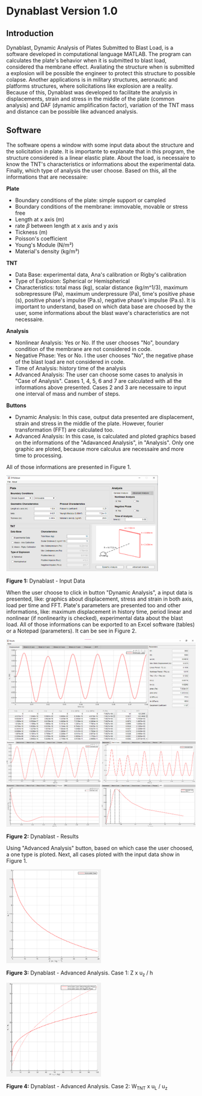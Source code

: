 # Dynablast Version 1.0

## Introduction

Dynablast, Dynamic Analysis of Plates Submitted to Blast Load,  is a software developed in computational language MATLAB. The program can calculates the plate's behavior when it is submitted to blast load, considered tha membrane effect. Avaliating the structure when is submitted a explosion will be possible the engineer to protect this structure to possible colapse. Another applications is in military structures, aeronautic and platforms structures, where solicitations like explosion are a reality.
Because of this, Dynablast was developed to facilitate the analysis in displacements, strain and stress in the middle of the plate (common analysis) and DAF (dynamic amplification factor), variation of the TNT mass and distance can be possible like advanced analysis.

## Software

The software opens a window with some input data about the structure and the solicitation in plate. It is importante to explanate that in this program, the structure considered is a linear elastic plate. About the load, is necessaire to know the TNT's characteristics or informations about the experimental data. Finally, which type of analysis the user choose. Based on this, all the informations that are necessaire:

<b>Plate</b>

* Boundary conditions of the plate: simple support or campled
* Boundary conditions of the membrane: immovable, movable or stress free
* Length at x axis (m)
* rate <i>&beta;</i> between length at x axis and y axis 
* Tickness (m)
* Poisson's coefficient
* Young's Module (N/m²)
* Material's density (kg/m³)

<b>TNT</b>
* Data Base: experimental data, Ana's calibration or Rigby's calibration
* Type of Explosion: Spherical or Hemispherical
* Characteristics: total mass (kg), scalar distance (kg/m^1/3), maximum sobrepressure (Pa), maximum underpressure (Pa), time's positive phase (s), positive phase's impulse (Pa.s), negative phase's impulse (Pa.s). It is important to understand, based on which data base are choosed by the user, some informations about the blast wave's characteristics are not necessaire.

<b>Analysis</b>
* Nonlinear Analysis: Yes or No. If the user chooses "No", boundary condition of the membrane are not considered in code.
* Negative Phase: Yes or No. I the user chooses "No", the negative phase of the blast load are not considered in code.
* Time of Analysis: history time of the analysis
* Advanced Analysis: The user can choose some cases to analysis in "Case of Analysis". Cases 1, 4, 5, 6 and 7 are calculated with all the informations above presented. Cases 2 and 3 are necessaire to input one interval of mass and number of steps. 

<b>Buttons</b>
* Dynamic Analysis: In this case, output data presented are displacement, strain and stress in the middle of the plate. However, fourier transformation (FFT) are calculated too.
* Advanced Analysis: In this case, is calculated and ploted graphics based on the informations of the "Adavanced Analysis", in "Analysis". Only one graphic are ploted, because more calculus are necessaire and more time to processing.

All of those informations are presented in Figure 1.

<div>
<img src="Figures/Dyna - 01.png" width="80%">
</div>
<p>
 <b>Figure 1:</b> Dynablast - Input Data 
</p>

When the user choose to click in button "Dynamic Analysis", a input data is presented, like: graphics about displacement, stress and strain in both axis, load per time and FFT. Plate's parameters are presented too and other informations, like: maximum displacement in history time, period linear and nonlinear (if nonlinearity is checked), experimental data about the blast load. All of those informations can be exported to an Excel software (tables) or a Notepad (parameters). It can be see in Figure 2.

<div>
<img src="Figures/Dyna - 02.png" width="100%">
</div>

<div>
<img src="Figures/Dyna - 03.png" width="100%">
</div>
<p>
 <b>Figure 2:</b> Dynablast - Results
</p>

Using "Advanced Analysis" button, based on which case the user choosed, a one type is ploted. Next, all cases ploted with the input data show in Figure 1.

<div>
<img src="Figures/Dyna - 04.png" width="50%">
</div>
<p>
 <b>Figure 3:</b> Dynablast - Advanced Analysis. Case 1: Z x u<sub>z</sub> / h
</p>

<div>
<img src="Figures/Dyna - 05.png" width="50%">
</div>
<p>
 <b>Figure 4:</b> Dynablast - Advanced Analysis. Case 2: W<sub>TNT</sub> x u<sub>L</sub> / u<sub>z</sub>
</p>
